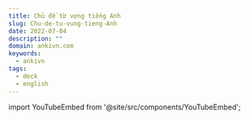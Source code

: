 ```yaml
---
title: Chủ đề từ vựng tiếng Anh
slug: Chu-de-tu-vung-tieng-Anh
date: 2022-07-04
description: ""
domain: ankivn.com
keywords:
  - ankivn
tags:
  - deck
  - english
---
```


import YouTubeEmbed from '@site/src/components/YouTubeEmbed';

